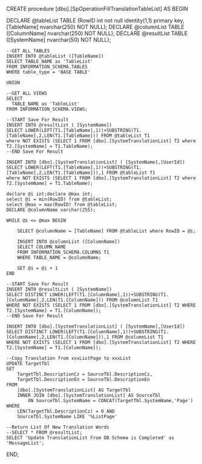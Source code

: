 ﻿



CREATE procedure [dbo].[SpOperationFillTranslationTableList]
AS
BEGIN 

DECLARE @tableList TABLE (RowID int not null identity(1,1) primary key,[TableName] nvarchar(250) NOT NULL);
DECLARE @columnList TABLE ([ColumnName] nvarchar(250) NOT NULL);
DECLARE @resultList TABLE ([SystemName] nvarchar(50) NOT NULL);

	--GET ALL TABLES
	INSERT INTO @tableList ([TableName])
	SELECT TABLE_NAME as 'TableList'
	FROM INFORMATION_SCHEMA.TABLES
	WHERE table_type = 'BASE TABLE'

	UNION 

	--GET ALL VIEWS
	SELECT 
	  TABLE_NAME as 'TableList'
	FROM INFORMATION_SCHEMA.VIEWS;

	--START Save For Result
	INSERT INTO @resultList ( [SystemName])
	SELECT LOWER(LEFT(T1.[TableName],1))+SUBSTRING(T1.[TableName],2,LEN(T1.[TableName])) FROM @tableList T1
	where NOT EXISTS (SELECT 1 FROM [dbo].[SystemTranslationList] T2 where T2.[SystemName] = T1.TableName);
	--END Save For Result

	INSERT INTO [dbo].[SystemTranslationList] ( [SystemName],[UserId])
	SELECT LOWER(LEFT(T1.[TableName],1))+SUBSTRING(T1.[TableName],2,LEN(T1.[TableName])),1 FROM @tableList T1
	where NOT EXISTS (SELECT 1 FROM [dbo].[SystemTranslationList] T2 where T2.[SystemName] = T1.TableName);

	declare @i int;declare @max int;
	select @i = min(RowID) from @tableList;
	select @max = max(RowID) from @tableList;
	DECLARE @columnName varchar(255);
	
	WHILE @i <= @max BEGIN

		SELECT @columnName = [TableName] FROM @tableList where RowID = @i;

		INSERT INTO @columnList ([ColumnName])
		SELECT COLUMN_NAME
		FROM INFORMATION_SCHEMA.COLUMNS T1
		WHERE TABLE_NAME = @columnName;

		SET @i = @i + 1
	END

	--START Save For Result
	INSERT INTO @resultList ( [SystemName])
	SELECT DISTINCT LOWER(LEFT(T1.[ColumnName],1))+SUBSTRING(T1.[ColumnName],2,LEN(T1.[ColumnName])) FROM @columnList T1
	WHERE NOT EXISTS (SELECT 1 FROM [dbo].[SystemTranslationList] T2 WHERE T2.[SystemName] = T1.[ColumnName]);
	--END Save For Result

	INSERT INTO [dbo].[SystemTranslationList] ( [SystemName],[UserId])
	SELECT DISTINCT LOWER(LEFT(T1.[ColumnName],1))+SUBSTRING(T1.[ColumnName],2,LEN(T1.[ColumnName])),1 FROM @columnList T1
	WHERE NOT EXISTS (SELECT 1 FROM [dbo].[SystemTranslationList] T2 WHERE T2.[SystemName] = T1.[ColumnName]);

	--Copy Translation from xxxListPage to xxxList
	UPDATE TargetTbl
	SET
		TargetTbl.DescriptionCz = SourceTbl.DescriptionCz,
		TargetTbl.DescriptionEn = SourceTbl.DescriptionEn
	FROM
		[dbo].[SystemTranslationList] AS TargetTbl
		INNER JOIN [dbo].[SystemTranslationList] AS SourceTbl
			ON SourceTbl.SystemName = CONCAT(TargetTbl.SystemName,'Page')
	WHERE
		LEN(TargetTbl.DescriptionCz) = 0 AND
		SourceTbl.SystemName LIKE '%ListPage'

	--Return List Of New Translation Words
	--SELECT * FROM @resultList;
	SELECT 'Update TranslationList From DB Schema is Completed' as 'MessageList';
END;
